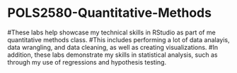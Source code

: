 # POLS2580-Quantitative-Methods
#These labs help showcase my technical skills in RStudio as part of me quantitative methods class. 
#This includes performing a lot of data analayis, data wrangling, and data cleaning, as well as creating visualizations. 
#In addition, these labs demonstrate my skills in statistical analysis, such as through my use of regressions and hypothesis testing.
